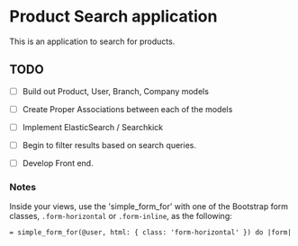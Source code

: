 # Product Search application
This is an application to search for products.

## TODO
- [ ] Build out Product, User, Branch, Company models
- [ ] Create Proper Associations between each of the models
- [ ] Implement ElasticSearch / Searchkick
- [ ] Begin to filter results based on search queries.
- [ ] Develop Front end.


### Notes
Inside your views, use the 'simple_form_for' with one of the Bootstrap form
 classes, ```.form-horizontal``` or ```.form-inline```, as the following:
 
   ```
   = simple_form_for(@user, html: { class: 'form-horizontal' }) do |form|
   ```
